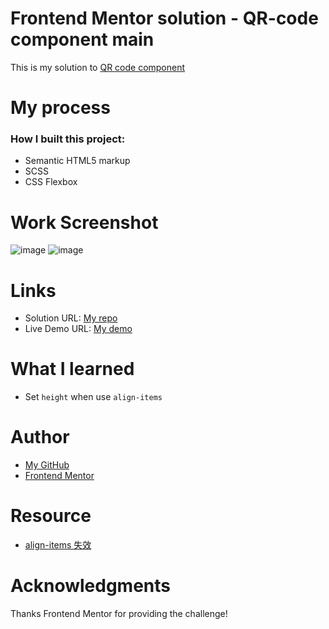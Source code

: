 # Frontend Mentor solution - QR-code component main
This is my solution to [QR code component](https://www.frontendmentor.io/learning-paths/getting-started-on-frontend-mentor-XJhRWRREZd/steps/66862f95983369c533601705/challenge/start)

# My process
### How I built this project:
- Semantic HTML5 markup
- SCSS
- CSS Flexbox

# Work Screenshot
![image](https://github.com/Gulizuli/frontend-mentor-practice/assets/106880240/6a34d245-4511-4766-8585-31946cc94c0a)
![image](https://github.com/Gulizuli/frontend-mentor-practice/assets/106880240/23a67218-72d3-4d52-a834-958b63d64460)

# Links
- Solution URL: [My repo](https://github.com/Gulizuli/frontend-mentor-practice/tree/main/00-qr-code-component-main)
- Live Demo URL: [My demo](https://gulizuli.github.io/frontend-mentor-practice/00-qr-code-component-main/)

# What I learned
- Set `height` when use `align-items`

# Author
- [My GitHub](https://github.com/Gulizuli)
- [Frontend Mentor](https://www.frontendmentor.io/profile/Gulizuli)

# Resource
- [align-items 失效](https://blog.csdn.net/weixin_42878211/article/details/108296972)

# Acknowledgments
Thanks Frontend Mentor for providing the challenge!

